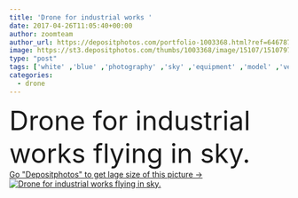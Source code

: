 ```yaml
---
title: 'Drone for industrial works '
date: 2017-04-26T11:05:40+00:00
author: zoomteam
author_url: https://depositphotos.com/portfolio-1003368.html?ref=64678756
image: https://st3.depositphotos.com/thumbs/1003368/image/15107/151079760/api_thumb_450.jpg?forcejpeg=true
type: "post"
tags: ['white' ,'blue' ,'photography' ,'sky' ,'equipment' ,'model' ,'vehicle' ,'sea' ,'electric' ,'technology' ,'landscape' ,'float' ,'electronic' ,'wireless' ,'digital' ,'horizon' ,'radio' ,'camera' ,'remote' ,'ocean' ,'fly' ,'robot' ,'innovation' ,'control' ,'spin' ,'propeller' ,'gadget' ,'aircraft' ,'helicopter' ,'spying' ,'spy' ,'motor' ,'surveillance' ,'rocks' ,'aerial' ,'copter' ,'rotor' ,'phantom' ,'quad' ,'hover' ,'rc' ,'drone' ,'gumball' ,'uav' ,'hexacopter' ,'quadrocopter' ,'quadcopter' ,'multirotor' ]
categories: 
  - drone
---
```

<div aling="center">
            <font size="60"> Drone for industrial works flying in sky.</font>   
</div>
<div>
    <a href='https://st3.depositphotos.com/thumbs/1003368/image/15107/151079760/api_thumb_450.jpg?forcejpeg=true?ref=64678756' target=_blank > Go "Depositphotos" to get lage size of this picture ->
        <img href='https://st3.depositphotos.com/thumbs/1003368/image/15107/151079760/api_thumb_450.jpg?forcejpeg=true?ref=64678756' src='https://st3.depositphotos.com/1003368/15107/i/950/depositphotos_151079760-stock-photo-drone-for-industrial-works.jpg?forcejpeg=true' alt='Drone for industrial works flying in sky.' >
    </a>
</div>
